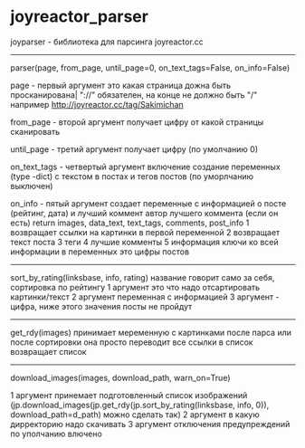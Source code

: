 # joyreactor_parser


joyparser - библиотека для парсинга joyreactor.cc

-  -  -  -  -  -  -  -  -  -  -  -  -  -  -  -  -  -  -  -  -  -  -  -  -  -  -  -  -  -  -  -  -  -  -  -  -  -  -
parser(page, from_page, until_page=0, on_text_tags=False, on_info=False)

page - первый аргумент это какая страница дожна быть просканирована| "://" обязателен, на конце не должно быть "/"
например http://joyreactor.cc/tag/Sakimichan

from_page - второй аргумент получает цифру от какой страницы сканировать


until_page - третий аргумент получает цифру (по умолчанию 0)



on_text_tags - четвертый аргумент включение создание переменных (type -dict) с текстом в постах и тегов постов
(по уморлчанию выключен)

on_info - пятый аргумент создает переменные с информацией о посте (рейтинг, дата)
и лучший коммент автор лучшего коммента (если он есть)
return images, data_text, text_tags, comments, post_info
1 возвращает ссылки на картинки в первой переменной
2 возвращает текст поста
3 теги
4 лучшие комменты
5 информация
ключи ко всей информации в переменных это цифры постов
-  -  -  -  -  -  -  -  -  -  -  -  -  -  -  -  -  -  -  -  -  -  -  -  -  -  -  -  -  -  -  -  -  -  -  -  -  -  -

sort_by_rating(linksbase, info, rating)
название говорит само за себя, сортировка по рейтингу
1 аргумент это что надо отсартировать картинки/текст
2 аргумент переменная с информацией
3 аргумент - цифра, ниже этого значения посты не пройдут

-  -  -  -  -  -  -  -  -  -  -  -  -  -  -  -  -  -  -  -  -  -  -  -  -  -  -  -  -  -  -  -  -  -  -  -  -  -  -

get_rdy(images)
принимает меременную с картинками после парса или после сортировки
она просто переводит все ссылки в список
возвращает список

-  -  -  -  -  -  -  -  -  -  -  -  -  -  -  -  -  -  -  -  -  -  -  -  -  -  -  -  -  -  -  -  -  -  -  -  -  -  -

download_images(images, download_path, warn_on=True)

1 аргумент принемает подготовленный список изображений 
(jp.download_images(jp.get_rdy(jp.sort_by_rating(linksbase, info, 0)), download_path=d_path) можно сделать так)
2 аргумент в какую дирректорию надо скачивать
3 аргумент отключения предупреждений по уполчанию влючено

